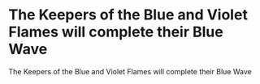 # The Keepers of the Blue and Violet Flames will complete their Blue Wave

The Keepers of the Blue and Violet Flames will complete their Blue Wave